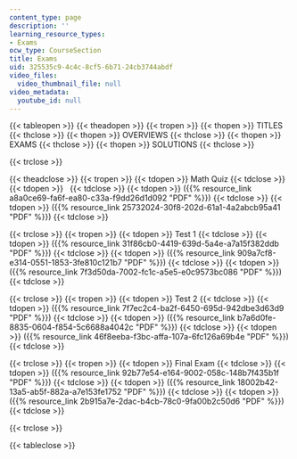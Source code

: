 ```yaml
---
content_type: page
description: ''
learning_resource_types:
- Exams
ocw_type: CourseSection
title: Exams
uid: 325535c9-4c4c-8cf5-6b71-24cb3744abdf
video_files:
  video_thumbnail_file: null
video_metadata:
  youtube_id: null
---
```


{{< tableopen >}}
{{< theadopen >}}
{{< tropen >}}
{{< thopen >}}
TITLES
{{< thclose >}}
{{< thopen >}}
OVERVIEWS
{{< thclose >}}
{{< thopen >}}
EXAMS
{{< thclose >}}
{{< thopen >}}
SOLUTIONS
{{< thclose >}}

{{< trclose >}}

{{< theadclose >}}
{{< tropen >}}
{{< tdopen >}}
Math Quiz
{{< tdclose >}}
{{< tdopen >}}
 
{{< tdclose >}}
{{< tdopen >}}
({{% resource_link a8a0ce69-fa6f-ea80-c33a-f9dd26d1d092 "PDF" %}})
{{< tdclose >}}
{{< tdopen >}}
({{% resource_link 25732024-30f8-202d-61a1-4a2abcb95a41 "PDF" %}})
{{< tdclose >}}

{{< trclose >}}
{{< tropen >}}
{{< tdopen >}}
Test 1
{{< tdclose >}}
{{< tdopen >}}
({{% resource_link 31f86cb0-4419-639d-5a4e-a7a15f382ddb "PDF" %}})
{{< tdclose >}}
{{< tdopen >}}
({{% resource_link 909a7cf8-e314-0551-1853-3fe810c121b7 "PDF" %}})
{{< tdclose >}}
{{< tdopen >}}
({{% resource_link 7f3d50da-7002-fc1c-a5e5-e0c9573bc086 "PDF" %}})
{{< tdclose >}}

{{< trclose >}}
{{< tropen >}}
{{< tdopen >}}
Test 2
{{< tdclose >}}
{{< tdopen >}}
({{% resource_link 7f7ec2c4-ba2f-6450-695d-942dbe3d63d9 "PDF" %}})
{{< tdclose >}}
{{< tdopen >}}
({{% resource_link b7a6d0fe-8835-0604-f854-5c6688a4042c "PDF" %}})
{{< tdclose >}}
{{< tdopen >}}
({{% resource_link 46f8eeba-f3bc-affa-107a-6fc126a69b4e "PDF" %}})
{{< tdclose >}}

{{< trclose >}}
{{< tropen >}}
{{< tdopen >}}
Final Exam
{{< tdclose >}}
{{< tdopen >}}
({{% resource_link 92b77e54-e164-9002-058c-148b7f435b1f "PDF" %}})
{{< tdclose >}}
{{< tdopen >}}
({{% resource_link 18002b42-13a5-ab5f-882a-a7e153fe1752 "PDF" %}})
{{< tdclose >}}
{{< tdopen >}}
({{% resource_link 2b915a7e-2dac-b4cb-78c0-9fa00b2c50d6 "PDF" %}})
{{< tdclose >}}

{{< trclose >}}

{{< tableclose >}}